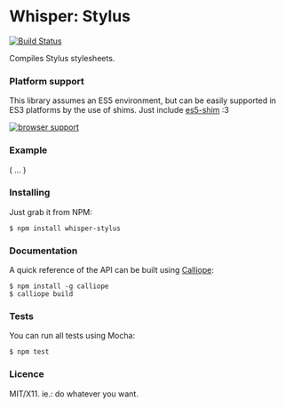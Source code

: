 # Whisper: Stylus

[![Build Status](https://travis-ci.org/killdream/whisper-stylus.png)](https://travis-ci.org/killdream/whisper-stylus)

Compiles Stylus stylesheets.


### Platform support

This library assumes an ES5 environment, but can be easily supported in ES3
platforms by the use of shims. Just include [es5-shim][] :3

[![browser support](http://ci.testling.com/killdream/whisper-stylus.png)](http://ci.testling.com/killdream/whisper-stylus)


### Example

( ... )


### Installing

Just grab it from NPM:

    $ npm install whisper-stylus


### Documentation

A quick reference of the API can be built using [Calliope][]:

    $ npm install -g calliope
    $ calliope build


### Tests

You can run all tests using Mocha:

    $ npm test


### Licence

MIT/X11. ie.: do whatever you want.

[Calliope]: https://github.com/killdream/calliope
[es5-shim]: https://github.com/kriskowal/es5-shim
